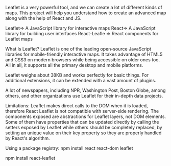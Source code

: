 Leaflet is a very powerful tool, and we can create a lot of different kinds of maps. This project will help you understand how to create an advanced map along with the help of React and  JS.

Leaflet=>
A JavaScript library for interactive maps
React=>
A JavaScript library for building user interfaces
React-Leafle =>
React components for Leaflet maps

What Is Leaflet?
 Leaflet is one of the leading open-source JavaScript libraries for mobile-friendly interactive maps. It takes advantage of HTML5 and CSS3 on modern browsers while being accessible on older ones too. All in all, it supports all the primary desktop and mobile platforms.

Leaflet weighs about 38KB and works perfectly for basic things. For additional extensions, it can be extended with a vast amount of plugins.

A lot of newspapers, including NPR, Washington Post, Boston Globe, among others, and other organizations use Leaflet for their in-depth data projects.

Limitations:
Leaflet makes direct calls to the DOM when it is loaded, therefore React Leaflet is not compatible with server-side rendering.
The components exposed are abstractions for Leaflet layers, not DOM elements. Some of them have properties that can be updated directly by calling the setters exposed by Leaflet while others should be completely replaced, by setting an unique value on their key property so they are properly handled by React's algorithm.

Using a package registry:
npm install react react-dom leaflet


npm install react-leaflet
